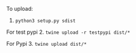 To upload:
1. `python3 setup.py sdist`

For test pypi
2. `twine upload -r testpypi dist/*`

For Pypi
3. `twine upload dist/*`